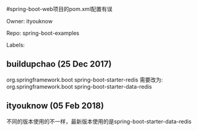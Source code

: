 #spring-boot-web项目的pom.xml配置有误

Owner: ityouknow

Repo: spring-boot-examples

Labels: 

## buildupchao (25 Dec 2017)

<dependency>  
	<groupId>org.springframework.boot</groupId>  
        <artifactId>spring-boot-starter-redis</artifactId>  
</dependency> 
需要改为:
<dependency>
    <groupId>org.springframework.boot</groupId>
    <artifactId>spring-boot-starter-data-redis</artifactId>
</dependency>

## ityouknow (05 Feb 2018)

不同的版本使用的不一样，最新版本使用的是spring-boot-starter-data-redis

